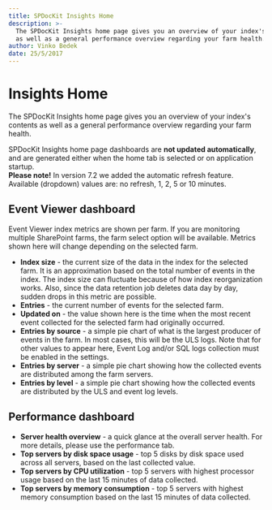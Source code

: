 ```yaml
---
title: SPDocKit Insights Home
description: >-
  The SPDocKit Insights home page gives you an overview of your index's contents
  as well as a general performance overview regarding your farm health.
author: Vinko Bedek
date: 25/5/2017
---
```


# Insights Home

The SPDocKit Insights home page gives you an overview of your index's contents as well as a general performance overview regarding your farm health.

SPDocKit Insights home page dashboards are **not updated automatically**, and are generated either when the home tab is selected or on application startup.  
**Please note!** In version 7.2 we added the automatic refresh feature. Available \(dropdown\) values are: no refresh, 1, 2, 5 or 10 minutes.

## Event Viewer dashboard

Event Viewer index metrics are shown per farm. If you are monitoring multiple SharePoint farms, the farm select option will be available. Metrics shown here will change depending on the selected farm.

* **Index size** - the current size of the data in the index for the selected farm. It is an approximation based on the total number of events in the index. The index size can fluctuate because of how index reorganization works. Also, since the data retention job deletes data day by day, sudden drops in this metric are possible.  
* **Entries** - the current number of events for the selected farm.
* **Updated on** - the value shown here is the time when the most recent event collected for the selected farm had originally occurred.
* **Entries by source** - a simple pie chart of what is the largest producer of events in the farm. In most cases, this will be the ULS logs. Note that for other values to appear here, Event Log and/or SQL logs collection must be enabled in the settings.
* **Entries by server** - a simple pie chart showing how the collected events are distributed among the farm servers.
* **Entries by level** - a simple pie chart showing how the collected events are distributed by the ULS and event log levels.

## Performance dashboard

* **Server health overview** - a quick glance at the overall server health. For more details, please use the performance tab.
* **Top servers by disk space usage** - top 5 disks by disk space used across all servers, based on the last collected value.
* **Top servers by CPU utilization** - top 5 servers with highest processor usage based on the last 15 minutes of data collected.
* **Top servers by memory consumption** - top 5 servers with highest memory consumption based on the last 15 minutes of data collected.

